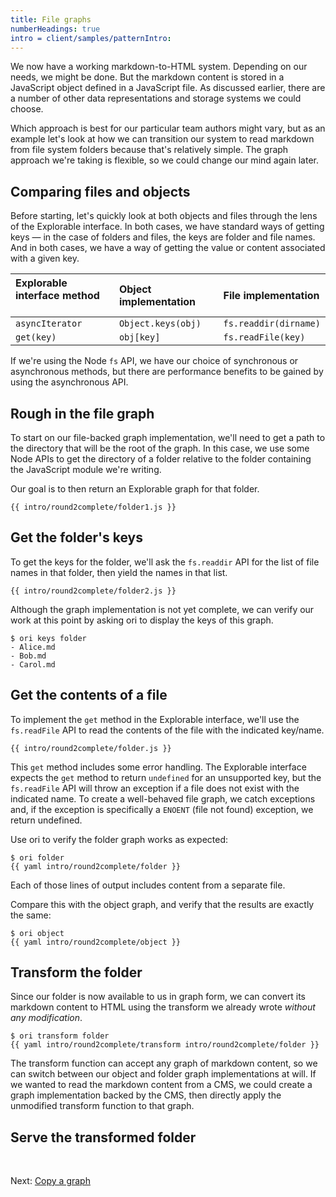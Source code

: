 ```yaml
---
title: File graphs
numberHeadings: true
intro = client/samples/patternIntro:
---
```


We now have a working markdown-to-HTML system. Depending on our needs, we might be done. But the markdown content is stored in a JavaScript object defined in a JavaScript file. As discussed earlier, there are a number of other data representations and storage systems we could choose.

Which approach is best for our particular team authors might vary, but as an example let's look at how we can transition our system to read markdown from file system folders because that's relatively simple. The graph approach we're taking is flexible, so we could change our mind again later.

## Comparing files and objects

Before starting, let's quickly look at both objects and files through the lens of the Explorable interface. In both cases, we have standard ways of getting keys — in the case of folders and files, the keys are folder and file names. And in both cases, we have a way of getting the value or content associated with a given key.

| Explorable interface method &nbsp;&nbsp;&nbsp; | Object implementation &nbsp;&nbsp; | File implementation   |
| :--------------------------------------------- | :--------------------------------- | :-------------------- |
| `asyncIterator`                                | `Object.keys(obj)`                 | `fs.readdir(dirname)` |
| `get(key)`                                     | `obj[key]`                         | `fs.readFile(key)`    |

If we're using the Node `fs` API, we have our choice of synchronous or asynchronous methods, but there are performance benefits to be gained by using the asynchronous API.

## Rough in the file graph

To start on our file-backed graph implementation, we'll need to get a path to the directory that will be the root of the graph. In this case, we use some Node APIs to get the directory of a folder relative to the folder containing the JavaScript module we're writing.

Our goal is to then return an Explorable graph for that folder.

```{{'js'}}
{{ intro/round2complete/folder1.js }}
```

## Get the folder's keys

To get the keys for the folder, we'll ask the `fs.readdir` API for the list of file names in that folder, then yield the names in that list.

```{{'js'}}
{{ intro/round2complete/folder2.js }}
```

Although the graph implementation is not yet complete, we can verify our work at this point by asking ori to display the keys of this graph.

```console
$ ori keys folder
- Alice.md
- Bob.md
- Carol.md
```

## Get the contents of a file

To implement the `get` method in the Explorable interface, we'll use the `fs.readFile` API to read the contents of the file with the indicated key/name.

```{{'js'}}
{{ intro/round2complete/folder.js }}
```

This `get` method includes some error handling. The Explorable interface expects the `get` method to return `undefined` for an unsupported key, but the `fs.readFile` API will throw an exception if a file does not exist with the indicated name. To create a well-behaved file graph, we catch exceptions and, if the exception is specifically a `ENOENT` (file not found) exception, we return undefined.

<span class="tutorialStep"></span> Use ori to verify the folder graph works as expected:

```console
$ ori folder
{{ yaml intro/round2complete/folder }}
```

Each of those lines of output includes content from a separate file.

<span class="tutorialStep"></span> Compare this with the object graph, and verify that the results are exactly the same:

```console
$ ori object
{{ yaml intro/round2complete/object }}
```

## Transform the folder

Since our folder is now available to us in graph form, we can convert its markdown content to HTML using the transform we already wrote _without any modification_.

```console
$ ori transform folder
{{ yaml intro/round2complete/transform intro/round2complete/folder }}
```

The transform function can accept any graph of markdown content, so we can switch between our object and folder graph implementations at will. If we wanted to read the markdown content from a CMS, we could create a graph implementation backed by the CMS, then directly apply the unmodified transform function to that graph.

## Serve the transformed folder

&nbsp;

Next: [Copy a graph](intro6.html)
